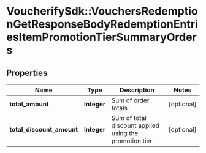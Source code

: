 # VoucherifySdk::VouchersRedemptionGetResponseBodyRedemptionEntriesItemPromotionTierSummaryOrders

## Properties

| Name | Type | Description | Notes |
| ---- | ---- | ----------- | ----- |
| **total_amount** | **Integer** | Sum of order totals. | [optional] |
| **total_discount_amount** | **Integer** | Sum of total discount applied using the promotion tier. | [optional] |

